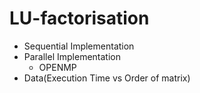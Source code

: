 # LU-factorisation
- Sequential Implementation
- Parallel Implementation
    - OPENMP 
- Data(Execution Time vs Order of matrix)
